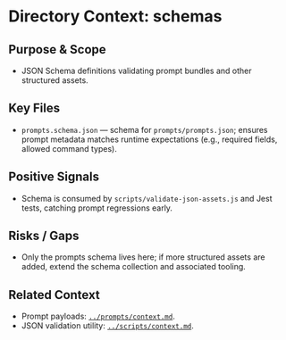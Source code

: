 # Directory Context: schemas

## Purpose & Scope

- JSON Schema definitions validating prompt bundles and other structured assets.

## Key Files

- `prompts.schema.json` — schema for `prompts/prompts.json`; ensures prompt metadata matches runtime expectations (e.g., required fields, allowed command types).

## Positive Signals

- Schema is consumed by `scripts/validate-json-assets.js` and Jest tests, catching prompt regressions early.

## Risks / Gaps

- Only the prompts schema lives here; if more structured assets are added, extend the schema collection and associated tooling.

## Related Context

- Prompt payloads: [`../prompts/context.md`](../prompts/context.md).
- JSON validation utility: [`../scripts/context.md`](../scripts/context.md).
